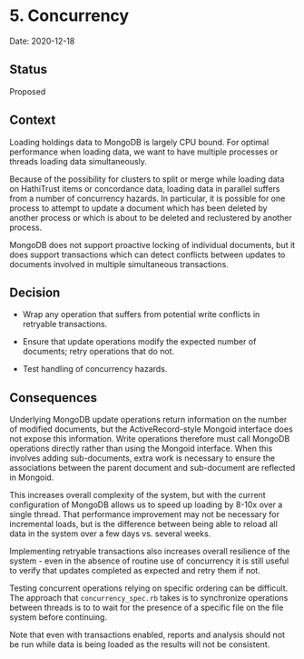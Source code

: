 # 5. Concurrency

Date: 2020-12-18

## Status

Proposed

## Context

Loading holdings data to MongoDB is largely CPU bound. For optimal performance
when loading data, we want to have multiple processes or threads loading data
simultaneously.

Because of the possibility for clusters to split or merge while loading data on
HathiTrust items or concordance data, loading data in parallel suffers from a
number of concurrency hazards. In particular, it is possible for one process to
attempt to update a document which has been deleted by another process or which
is about to be deleted and reclustered by another process.

MongoDB does not support proactive locking of individual documents, but it does
support transactions which can detect conflicts between updates to documents
involved in multiple simultaneous transactions.

## Decision

* Wrap any operation that suffers from potential write conflicts in
retryable transactions.

* Ensure that update operations modify the expected number of documents; retry
  operations that do not.

* Test handling of concurrency hazards.

## Consequences

Underlying MongoDB update operations return information on the number of
modified documents, but the ActiveRecord-style Mongoid interface does not
expose this information. Write operations therefore must call MongoDB
operations directly rather than using the Mongoid interface.  When this
involves adding sub-documents, extra work is necessary to ensure the
associations between the parent document and sub-document are reflected in
Mongoid.

This increases overall complexity of the system, but with the current
configuration of MongoDB allows us to speed up loading by 8-10x over a single
thread. That performance improvement may not be necessary for incremental
loads, but is the difference between being able to reload all data in the
system over a few days vs. several weeks.

Implementing retryable transactions also increases overall resilience of the
system - even in the absence of routine use of concurrency it is still useful
to verify that updates completed as expected and retry them if not.

Testing concurrent operations relying on specific ordering can be difficult.
The approach that `concurrency_spec.rb` takes is to synchronize operations
between threads is to to wait for the presence of a specific file on the file
system before continuing.

Note that even with transactions enabled, reports and analysis
should not be run while data is being loaded as the results will not be
consistent.
